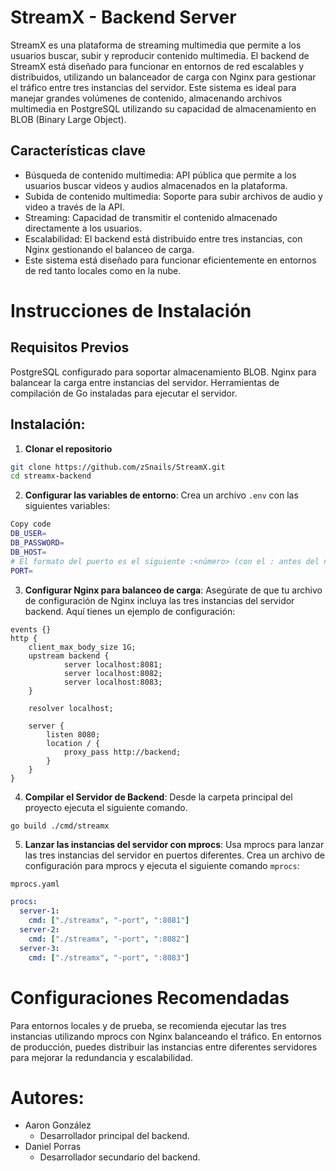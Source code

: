 # StreamX - Backend Server

StreamX es una plataforma de streaming multimedia que permite a los usuarios buscar,
subir y reproducir contenido multimedia. El backend de StreamX está diseñado para
funcionar en entornos de red escalables y distribuidos, utilizando un balanceador de
carga con Nginx para gestionar el tráfico entre tres instancias del servidor. Este
sistema es ideal para manejar grandes volúmenes de contenido, almacenando archivos
multimedia en PostgreSQL utilizando su capacidad de almacenamiento en BLOB (Binary
Large Object).

## Características clave

- Búsqueda de contenido multimedia: API pública que permite a los usuarios buscar
  videos y audios almacenados en la plataforma.
- Subida de contenido multimedia: Soporte para subir archivos de audio y video a
  través de la API.
- Streaming: Capacidad de transmitir el contenido almacenado directamente a los
  usuarios.
- Escalabilidad: El backend está distribuido entre tres instancias, con Nginx
  gestionando el balanceo de carga.
- Este sistema está diseñado para funcionar eficientemente en entornos de red tanto
  locales como en la nube.

# Instrucciones de Instalación
## Requisitos Previos
PostgreSQL configurado para soportar almacenamiento BLOB.
Nginx para balancear la carga entre instancias del servidor.
Herramientas de compilación de Go instaladas para ejecutar el servidor.

## Instalación:

1. **Clonar el repositorio**

```bash
git clone https://github.com/zSnails/StreamX.git
cd streamx-backend
```

2. **Configurar las variables de entorno**: Crea un archivo `.env` con las siguientes variables:

```bash
Copy code
DB_USER=
DB_PASSWORD=
DB_HOST=
# El formato del puerto es el siguiente :<número> (con el : antes del número y sin los <>)
PORT=
```
3. **Configurar Nginx para balanceo de carga**: Asegúrate de que tu archivo de
   configuración de Nginx incluya las tres instancias del servidor backend. Aquí
   tienes un ejemplo de configuración:

```nginx
events {}
http {
    client_max_body_size 1G;
    upstream backend {
            server localhost:8081;
            server localhost:8082;
            server localhost:8083;
    }

    resolver localhost;

    server {
        listen 8080;
        location / {
            proxy_pass http://backend;
        }
    }
}
```

4. **Compilar el Servidor de Backend**: Desde la carpeta principal del proyecto
   ejecuta el siguiente comando.

```bash
go build ./cmd/streamx
```

5. **Lanzar las instancias del servidor con mprocs**: Usa mprocs para lanzar las tres
   instancias del servidor en puertos diferentes. Crea un archivo de configuración
   para mprocs y ejecuta el siguiente comando `mprocs`:

`mprocs.yaml`
```yaml
procs:
  server-1:
    cmd: ["./streamx", "-port", ":8081"]
  server-2:
    cmd: ["./streamx", "-port", ":8082"]
  server-3:
    cmd: ["./streamx", "-port", ":8083"]
```

# Configuraciones Recomendadas

Para entornos locales y de prueba, se recomienda ejecutar las tres instancias
utilizando mprocs con Nginx balanceando el tráfico. En entornos de producción, puedes
distribuir las instancias entre diferentes servidores para mejorar la redundancia y
escalabilidad.


# Autores:

- Aaron González
    - Desarrollador principal del backend.
- Daniel Porras
    - Desarrollador secundario del backend.
